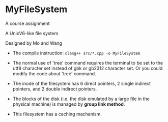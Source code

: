 # MyFileSystem

A course assignment

A UnixV6-like file system

Designed by Mo and Wang

* The compile instruction: `clang++ src/*.cpp -o MyFileSystem`

* The normal use of 'tree' command requires 
the terminal to be set to the utf8 character set
instead of gbk or gb2312 character set. 
Or you could modify the code about 'tree' command. 

* The inode of the filesystem has 6 direct pointers, 
2 single indirect pointers, and 2 double indirect pointers. 

* The blocks of the disk 
(i.e. the disk emulated by a large file in the physical machine) 
is managed by **group link method**. 

* This filesystem has a caching machanism.


